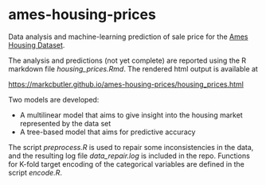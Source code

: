 # ames-housing-prices
Data analysis and machine-learning prediction of sale price for the
[Ames Housing Dataset](http://www.amstat.org/publications/jse/v19n3/decock.pdf).

The analysis and predictions (not yet complete) are reported using the R
markdown file *housing_prices.Rmd*.  The rendered html output is available at

https://markcbutler.github.io/ames-housing-prices/housing_prices.html

Two models are developed:

  - A multilinear model that aims to give insight into the housing market
    represented by the data set
  - A tree-based model that aims for predictive accuracy

The script *preprocess.R* is used to repair some inconsistencies in the data,
and the resulting log file *data_repair.log* is included in the repo.
Functions for K-fold target encoding of the categorical variables are defined
in the script *encode.R*.
